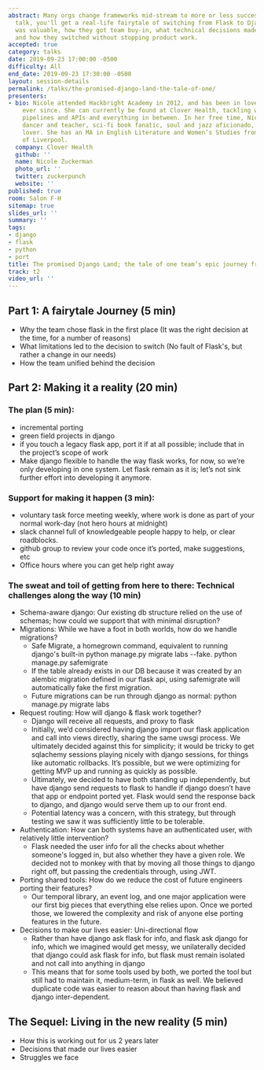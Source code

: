 ```yaml
---
abstract: Many orgs change frameworks mid-stream to more or less success; in this
  talk, you'll get a real-life fairytale of switching from Flask to Django, why each
  was valuable, how they got team buy-in, what technical decisions made things easier/harder,
  and how they switched without stopping product work.
accepted: true
category: talks
date: 2019-09-23 17:00:00 -0500
difficulty: All
end_date: 2019-09-23 17:30:00 -0500
layout: session-details
permalink: /talks/the-promised-django-land-the-tale-of-one/
presenters:
- bio: Nicole attended Hackbright Academy in 2012, and has been in love with python
    ever since. She can currently be found at Clover Health, tackling with glee data
    pipelines and APIs and everything in between. In her free time, Nicole is an avid
    dancer and teacher, sci-fi book fanatic, soul and jazz aficionado, and cheese
    lover. She has an MA in English Literature and Women’s Studies from the University
    of Liverpool.
  company: Clover Health
  github: ''
  name: Nicole Zuckerman
  photo_url: ''
  twitter: zuckerpunch
  website: ''
published: true
room: Salon F-H
sitemap: true
slides_url: ''
summary: ''
tags:
- django
- flask
- python
- port
title: The promised Django Land; the tale of one team’s epic journey from Flask
track: t2
video_url: ''
---
```


## Part 1: A fairytale Journey (5 min)

* Why the team chose flask in the first place (It was the right decision at the time, for a number of reasons)
* What limitations led to the decision to switch (No fault of Flask's, but rather a change in our needs)
* How the team unified behind the decision

## Part 2: Making it a reality (20 min)

### The plan (5 min):
* incremental porting
* green field projects in django
* if you touch a legacy flask app, port it if at all possible; include that in the project’s scope of work
* Make django flexible to handle the way flask works, for now, so we’re only developing in one system. Let flask remain as it is; let’s not sink further effort into developing it anymore.

### Support for making it happen (3 min):
* voluntary task force meeting weekly, where work is done as part of your normal work-day (not hero hours at midnight)
* slack channel full of knowledgeable people happy to help, or clear roadblocks.
* github group to review your code once it’s ported, make suggestions, etc
* Office hours where you can get help right away

### The sweat and toil of getting from here to there: Technical challenges along the way (10 min)
* Schema-aware django: Our existing db structure relied on the use of schemas; how could we support that with minimal disruption?
* Migrations: While we have a foot in both worlds, how do we handle migrations?
    * Safe Migrate, a homegrown command, equivalent to running django's built-in python manage.py migrate labs --fake.   python manage.py safemigrate
    * If the table already exists in our DB because it was created by an alembic migration defined in our flask api, using safemigrate will automatically fake the first migration.
    * Future migrations can be run through django as normal: python manage.py migrate labs
* Request routing: How will django & flask work together?
    * Django will receive all requests, and proxy to flask
    * Initially, we’d considered having django import our flask application and call into views directly, sharing the same uwsgi process.  We ultimately decided against this for simplicity; it would be tricky to get sqlachemy sessions playing nicely with django sessions, for things like automatic rollbacks.  It’s possible, but we were optimizing for getting MVP up and running as quickly as possible.
    * Ultimately, we decided to have both standing up independently, but have django send requests to flask to handle if django doesn’t have that app or endpoint ported yet. Flask would send the response back to django, and django would serve them up to our front end.
    * Potential latency was a concern, with this strategy, but through testing we saw it was sufficiently little to be tolerable.
* Authentication: How can both systems have an authenticated user, with relatively little intervention?
    * Flask needed the user info for all the checks about whether someone's logged in, but also whether they have a given role. We decided not to monkey with that by moving all those things to django right off, but passing the credentials through, using JWT.
* Porting shared tools: How do we reduce the cost of future engineers porting their features?
    * Our temporal library,  an event log, and one major application were our first big pieces that everything else relies upon.  Once we ported those, we lowered the complexity and risk of anyone else porting features in the future.
* Decisions to make our lives easier: Uni-directional flow
    * Rather than have django ask flask for info, and flask ask django for info, which we imagined would get messy, we unilaterally decided that django could ask flask for info, but flask must remain isolated and not call into anything in django
    * This means that for some tools used by both, we ported the tool but still had to maintain it, medium-term, in flask as well.  We believed duplicate code was easier to reason about than having flask and django inter-dependent.

The Sequel: Living in the new reality (5 min)
---------------------
* How this is working out for us 2 years later
* Decisions that made our lives easier
* Struggles we face
